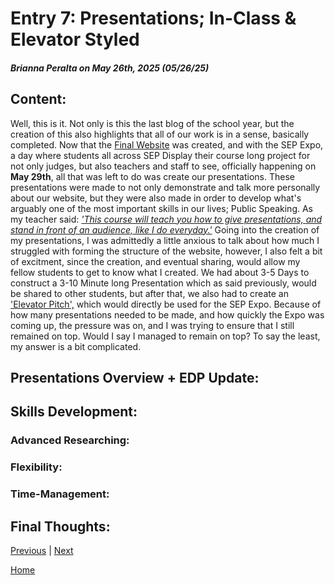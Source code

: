 # Entry 7: Presentations; In-Class & Elevator Styled
##### Brianna Peralta on May 26th, 2025 (05/26/25)
## Content:
Well, this is it. Not only is this the last blog of the school year, but the creation of this also highlights that all of our work is in a sense, basically completed. Now that the [Final Website](https://briannap6399.github.io/sep10-freedom-project/final-project/index.html) was created, and with the SEP Expo, a day where students all across SEP Display their course long project for not only judges, but also teachers and staff to see, officially happening on **May 29th**, all that was left to do was create our presentations. These presentations were made to not only demonstrate and talk more personally about our website, but they were also made in order to develop what's arguably one of the most important skills in our lives; Public Speaking. As my teacher said: [*'This course will teach you how to give presentations, and stand in front of an audience, like I do everyday.'*](https://github.com/bmuellerhstat) Going into the creation of my presentations, I was admittedly a little anxious to talk about how much I struggled with forming the structure of the website, however, I also felt a bit of excitment, since the creation, and eventual sharing, would allow my fellow students to get to know what I created. We had about 3-5 Days to construct a 3-10 Minute long Presentation which as said previously, would be shared to other students, but after that, we also had to create an ['Elevator Pitch',](https://careerdevelopment.princeton.edu/sites/g/files/toruqf1041/files/media/elevator_pitch.pdf) which would directly be used for the SEP Expo. Because of how many presentations needed to be made, and how quickly the Expo was coming up, the pressure was on, and I was trying to ensure that I still remained on top. Would I say I managed to remain on top? To say the least, my answer is a bit complicated.
## Presentations Overview + EDP Update:

## Skills Development:
### Advanced Researching:
### Flexibility:
### Time-Management:
## Final Thoughts: 

[Previous](entry06.md) | [Next](entry08.md)

[Home](../README.md)
